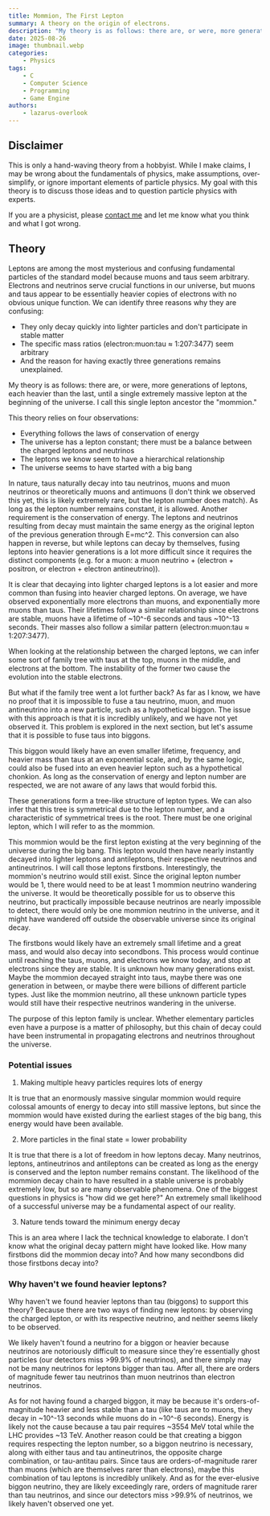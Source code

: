 ```yaml
---
title: Mommion, The First Lepton
summary: A theory on the origin of electrons.
description: "My theory is as follows: there are, or were, more generations of leptons, each heavier than the last, until a single extremely massive lepton at the beginning of the universe. I call this single lepton ancestor the \"mommion.\""
date: 2025-08-26
image: thumbnail.webp
categories:
    - Physics
tags:
    - C
    - Computer Science
    - Programming
    - Game Engine
authors:
    - lazarus-overlook
---
```

## Disclaimer

This is only a hand-waving theory from a hobbyist. While I make claims, I may be wrong about the fundamentals of physics, make assumptions, over-simplify, or ignore important elements of particle physics. My goal with this theory is to discuss those ideas and to question particle physics with experts.

If you are a physicist, please [contact me](mailto:roland.marchand@protonmail.com) and let me know what you think and what I got wrong.

## Theory

Leptons are among the most mysterious and confusing fundamental particles of the standard model because muons and taus seem arbitrary. Electrons and neutrinos serve crucial functions in our universe, but muons and taus appear to be essentially heavier copies of electrons with no obvious unique function. We can identify three reasons why they are confusing:
- They only decay quickly into lighter particles and don't participate in stable matter
- The specific mass ratios (electron:muon:tau ≈ 1:207:3477) seem arbitrary
- And the reason for having exactly three generations remains unexplained.

My theory is as follows: there are, or were, more generations of leptons, each heavier than the last, until a single extremely massive lepton at the beginning of the universe. I call this single lepton ancestor the "mommion."

This theory relies on four observations:
- Everything follows the laws of conservation of energy
- The universe has a lepton constant; there must be a balance between the charged leptons and neutrinos
- The leptons we know seem to have a hierarchical relationship
- The universe seems to have started with a big bang

In nature, taus naturally decay into tau neutrinos, muons and muon neutrinos or theoretically muons and antimuons (I don't think we observed this yet, this is likely extremely rare, but the lepton number does match). As long as the lepton number remains constant, it is allowed. Another requirement is the conservation of energy. The leptons and neutrinos resulting from decay must maintain the same energy as the original lepton of the previous generation through E=mc^2. This conversion can also happen in reverse, but while leptons can decay by themselves, fusing leptons into heavier generations is a lot more difficult since it requires the distinct components (e.g. for a muon: a muon neutrino + (electron + positron, or electron + electron antineutrino)).

It is clear that decaying into lighter charged leptons is a lot easier and more common than fusing into heavier charged leptons. On average, we have observed exponentially more electrons than muons, and exponentially more muons than taus. Their lifetimes follow a similar relationship since electrons are stable, muons have a lifetime of ~10^-6 seconds and taus ~10^-13 seconds. Their masses also follow a similar pattern (electron:muon:tau ≈ 1:207:3477).

When looking at the relationship between the charged leptons, we can infer some sort of family tree with taus at the top, muons in the middle, and electrons at the bottom. The instability of the former two cause the evolution into the stable electrons.

But what if the family tree went a lot further back? As far as I know, we have no proof that it is impossible to fuse a tau neutrino, muon, and muon antineutrino into a new particle, such as a hypothetical biggon. The issue with this approach is that it is incredibly unlikely, and we have not yet observed it. This problem is explored in the next section, but let's assume that it is possible to fuse taus into biggons.

This biggon would likely have an even smaller lifetime, frequency, and heavier mass than taus at an exponential scale, and, by the same logic, could also be fused into an even heavier lepton such as a hypothetical chonkion. As long as the conservation of energy and lepton number are respected, we are not aware of any laws that would forbid this.

These generations form a tree-like structure of lepton types. We can also infer that this tree is symmetrical due to the lepton number, and a characteristic of symmetrical trees is the root. There must be one original lepton, which I will refer to as the mommion.

This mommion would be the first lepton existing at the very beginning of the universe during the big bang. This lepton would then have nearly instantly decayed into lighter leptons and antileptons, their respective neutrinos and antineutrinos. I will call those leptons firstbons. Interestingly, the mommion's neutrino would still exist. Since the original lepton number would be 1, there would need to be at least 1 mommion neutrino wandering the universe. It would be theoretically possible for us to observe this neutrino, but practically impossible because neutrinos are nearly impossible to detect, there would only be one mommion neutrino in the universe, and it might have wandered off outside the observable universe since its original decay.

The firstbons would likely have an extremely small lifetime and a great mass, and would also decay into secondbons. This process would continue until reaching the taus, muons, and electrons we know today, and stop at electrons since they are stable. It is unknown how many generations exist. Maybe the mommion decayed straight into taus, maybe there was one generation in between, or maybe there were billions of different particle types. Just like the mommion neutrino, all these unknown particle types would still have their respective neutrinos wandering in the universe.

The purpose of this lepton family is unclear. Whether elementary particles even have a purpose is a matter of philosophy, but this chain of decay could have been instrumental in propagating electrons and neutrinos throughout the universe.

### Potential issues

1. Making multiple heavy particles requires lots of energy

It is true that an enormously massive singular mommion would require colossal amounts of energy to decay into still massive leptons, but since the mommion would have existed during the earliest stages of the big bang, this energy would have been available.

2. More particles in the final state = lower probability

It is true that there is a lot of freedom in how leptons decay. Many neutrinos, leptons, antineutrinos and antileptons can be created as long as the energy is conserved and the lepton number remains constant. The likelihood of the mommion decay chain to have resulted in a stable universe is probably extremely low, but so are many observable phenomena. One of the biggest questions in physics is "how did we get here?" An extremely small likelihood of a successful universe may be a fundamental aspect of our reality.

3. Nature tends toward the minimum energy decay

This is an area where I lack the technical knowledge to elaborate. I don't know what the original decay pattern might have looked like. How many firstbons did the mommion decay into? And how many secondbons did those firstbons decay into? 

### Why haven't we found heavier leptons?

Why haven't we found heavier leptons than tau (biggons) to support this theory? Because there are two ways of finding new leptons: by observing the charged lepton, or with its respective neutrino, and neither seems likely to be observed.

We likely haven't found a neutrino for a biggon or heavier because neutrinos are notoriously difficult to measure since they're essentially ghost particles (our detectors miss >99.9% of neutrinos), and there simply may not be many neutrinos for leptons bigger than tau. After all, there are orders of magnitude fewer tau neutrinos than muon neutrinos than electron neutrinos.

As for not having found a charged biggon, it may be because it's orders-of-magnitude heavier and less stable than a tau (like taus are to muons, they decay in ~10^-13 seconds while muons do in ~10^-6 seconds). Energy is likely not the cause because a tau pair requires ~3554 MeV total while the LHC provides ~13 TeV. Another reason could be that creating a biggon requires respecting the lepton number, so a biggon neutrino is necessary, along with either taus and tau antineutrinos, the opposite charge combination, or tau-antitau pairs. Since taus are orders-of-magnitude rarer than muons (which are themselves rarer than electrons), maybe this combination of tau leptons is incredibly unlikely. And as for the ever-elusive biggon neutrino, they are likely exceedingly rare, orders of magnitude rarer than tau neutrinos, and since our detectors miss >99.9% of neutrinos, we likely haven't observed one yet.
